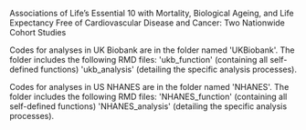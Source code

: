 Associations of Life’s Essential 10 with Mortality, Biological Ageing, and Life Expectancy Free of Cardiovascular Disease and Cancer: Two Nationwide Cohort Studies

Codes for analyses in UK Biobank are in the folder named 'UKBiobank'.
The folder includes the following RMD files:
'ukb_function' (containing all self-defined functions)
'ukb_analysis' (detailing the specific analysis processes).

Codes for analyses in US NHANES are in the folder named 'NHANES'. 
The folder includes the following RMD files:
'NHANES_function' (containing all self-defined functions)
'NHANES_analysis' (detailing the specific analysis processes).
